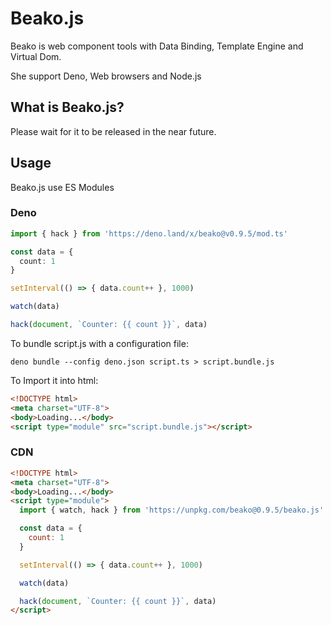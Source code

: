 # Beako.js

Beako is web component tools with Data Binding, Template Engine and Virtual Dom.

She support Deno, Web browsers and Node.js


## What is Beako.js?

Please wait for it to be released in the near future.

## Usage

Beako.js use ES Modules

### Deno

```ts
import { hack } from 'https://deno.land/x/beako@v0.9.5/mod.ts'

const data = {
  count: 1
}

setInterval(() => { data.count++ }, 1000)

watch(data)

hack(document, `Counter: {{ count }}`, data)
```

To bundle script.js with a configuration file:

```shell
deno bundle --config deno.json script.ts > script.bundle.js
```

To Import it into html:

```html
<!DOCTYPE html>
<meta charset="UTF-8">
<body>Loading...</body>
<script type="module" src="script.bundle.js"></script>
```

### CDN

``` html
<!DOCTYPE html>
<meta charset="UTF-8">
<body>Loading...</body>
<script type="module">
  import { watch, hack } from 'https://unpkg.com/beako@0.9.5/beako.js'

  const data = {
    count: 1
  }

  setInterval(() => { data.count++ }, 1000)

  watch(data)

  hack(document, `Counter: {{ count }}`, data)
</script>
```

